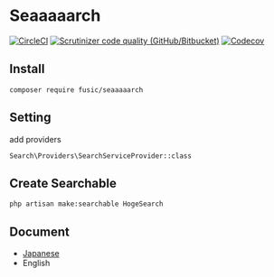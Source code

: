 # Seaaaaarch

[![CircleCI](https://img.shields.io/circleci/build/github/fusic/Seaaaaarch.svg)](https://circleci.com/gh/fusic/Seaaaaarch)
[![Scrutinizer code quality (GitHub/Bitbucket)](https://img.shields.io/scrutinizer/quality/g/fusic/Seaaaaarch.svg)](https://scrutinizer-ci.com/g/fusic/Seaaaaarch/)
[![Codecov](https://img.shields.io/codecov/c/github/fusic/Seaaaaarch.svg)](https://codecov.io/gh/fusic/Seaaaaarch)

## Install

```
composer require fusic/seaaaaarch
```

## Setting

add providers

```
Search\Providers\SearchServiceProvider::class
```

## Create Searchable

```
php artisan make:searchable HogeSearch
```

## Document

- [Japanese](/docs/ja/README.md)
- English

